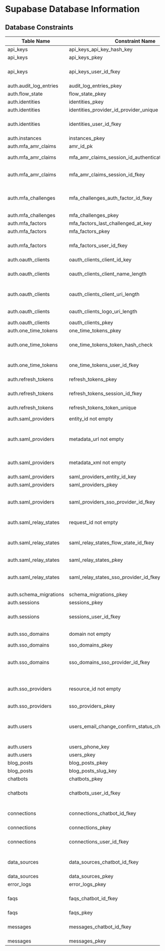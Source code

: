 # Supabase Database Information

## Database Constraints

| Table Name | Constraint Name | Definition |
|------------|-----------------|------------|
| api_keys | api_keys_api_key_hash_key | UNIQUE (api_key_hash) |
| api_keys | api_keys_pkey | PRIMARY KEY (id) |
| api_keys | api_keys_user_id_fkey | FOREIGN KEY (user_id) REFERENCES auth.users(id) ON DELETE CASCADE |
| auth.audit_log_entries | audit_log_entries_pkey | PRIMARY KEY (id) |
| auth.flow_state | flow_state_pkey | PRIMARY KEY (id) |
| auth.identities | identities_pkey | PRIMARY KEY (id) |
| auth.identities | identities_provider_id_provider_unique | UNIQUE (provider_id, provider) |
| auth.identities | identities_user_id_fkey | FOREIGN KEY (user_id) REFERENCES auth.users(id) ON DELETE CASCADE |
| auth.instances | instances_pkey | PRIMARY KEY (id) |
| auth.mfa_amr_claims | amr_id_pk | PRIMARY KEY (id) |
| auth.mfa_amr_claims | mfa_amr_claims_session_id_authentication_method_pkey | UNIQUE (session_id, authentication_method) |
| auth.mfa_amr_claims | mfa_amr_claims_session_id_fkey | FOREIGN KEY (session_id) REFERENCES auth.sessions(id) ON DELETE CASCADE |
| auth.mfa_challenges | mfa_challenges_auth_factor_id_fkey | FOREIGN KEY (factor_id) REFERENCES auth.mfa_factors(id) ON DELETE CASCADE |
| auth.mfa_challenges | mfa_challenges_pkey | PRIMARY KEY (id) |
| auth.mfa_factors | mfa_factors_last_challenged_at_key | UNIQUE (last_challenged_at) |
| auth.mfa_factors | mfa_factors_pkey | PRIMARY KEY (id) |
| auth.mfa_factors | mfa_factors_user_id_fkey | FOREIGN KEY (user_id) REFERENCES auth.users(id) ON DELETE CASCADE |
| auth.oauth_clients | oauth_clients_client_id_key | UNIQUE (client_id) |
| auth.oauth_clients | oauth_clients_client_name_length | CHECK ((char_length(client_name) <= 1024)) |
| auth.oauth_clients | oauth_clients_client_uri_length | CHECK ((char_length(client_uri) <= 2048)) |
| auth.oauth_clients | oauth_clients_logo_uri_length | CHECK ((char_length(logo_uri) <= 2048)) |
| auth.oauth_clients | oauth_clients_pkey | PRIMARY KEY (id) |
| auth.one_time_tokens | one_time_tokens_pkey | PRIMARY KEY (id) |
| auth.one_time_tokens | one_time_tokens_token_hash_check | CHECK ((char_length(token_hash) > 0)) |
| auth.one_time_tokens | one_time_tokens_user_id_fkey | FOREIGN KEY (user_id) REFERENCES auth.users(id) ON DELETE CASCADE |
| auth.refresh_tokens | refresh_tokens_pkey | PRIMARY KEY (id) |
| auth.refresh_tokens | refresh_tokens_session_id_fkey | FOREIGN KEY (session_id) REFERENCES auth.sessions(id) ON DELETE CASCADE |
| auth.refresh_tokens | refresh_tokens_token_unique | UNIQUE (token) |
| auth.saml_providers | entity_id not empty | CHECK ((char_length(entity_id) > 0)) |
| auth.saml_providers | metadata_url not empty | CHECK (((metadata_url = NULL::text) OR (char_length(metadata_url) > 0))) |
| auth.saml_providers | metadata_xml not empty | CHECK ((char_length(metadata_xml) > 0)) |
| auth.saml_providers | saml_providers_entity_id_key | UNIQUE (entity_id) |
| auth.saml_providers | saml_providers_pkey | PRIMARY KEY (id) |
| auth.saml_providers | saml_providers_sso_provider_id_fkey | FOREIGN KEY (sso_provider_id) REFERENCES auth.sso_providers(id) ON DELETE CASCADE |
| auth.saml_relay_states | request_id not empty | CHECK ((char_length(request_id) > 0)) |
| auth.saml_relay_states | saml_relay_states_flow_state_id_fkey | FOREIGN KEY (flow_state_id) REFERENCES auth.flow_state(id) ON DELETE CASCADE |
| auth.saml_relay_states | saml_relay_states_pkey | PRIMARY KEY (id) |
| auth.saml_relay_states | saml_relay_states_sso_provider_id_fkey | FOREIGN KEY (sso_provider_id) REFERENCES auth.sso_providers(id) ON DELETE CASCADE |
| auth.schema_migrations | schema_migrations_pkey | PRIMARY KEY (version) |
| auth.sessions | sessions_pkey | PRIMARY KEY (id) |
| auth.sessions | sessions_user_id_fkey | FOREIGN KEY (user_id) REFERENCES auth.users(id) ON DELETE CASCADE |
| auth.sso_domains | domain not empty | CHECK ((char_length(domain) > 0)) |
| auth.sso_domains | sso_domains_pkey | PRIMARY KEY (id) |
| auth.sso_domains | sso_domains_sso_provider_id_fkey | FOREIGN KEY (sso_provider_id) REFERENCES auth.sso_providers(id) ON DELETE CASCADE |
| auth.sso_providers | resource_id not empty | CHECK (((resource_id = NULL::text) OR (char_length(resource_id) > 0))) |
| auth.sso_providers | sso_providers_pkey | PRIMARY KEY (id) |
| auth.users | users_email_change_confirm_status_check | CHECK (((email_change_confirm_status >= 0) AND (email_change_confirm_status <= 2))) |
| auth.users | users_phone_key | UNIQUE (phone) |
| auth.users | users_pkey | PRIMARY KEY (id) |
| blog_posts | blog_posts_pkey | PRIMARY KEY (id) |
| blog_posts | blog_posts_slug_key | UNIQUE (slug) |
| chatbots | chatbots_pkey | PRIMARY KEY (id) |
| chatbots | chatbots_user_id_fkey | FOREIGN KEY (user_id) REFERENCES profiles(id) ON DELETE CASCADE |
| connections | connections_chatbot_id_fkey | FOREIGN KEY (chatbot_id) REFERENCES chatbots(id) ON DELETE CASCADE |
| connections | connections_pkey | PRIMARY KEY (id) |
| connections | connections_user_id_fkey | FOREIGN KEY (user_id) REFERENCES profiles(id) ON DELETE CASCADE |
| data_sources | data_sources_chatbot_id_fkey | FOREIGN KEY (chatbot_id) REFERENCES chatbots(id) ON DELETE CASCADE |
| data_sources | data_sources_pkey | PRIMARY KEY (id) |
| error_logs | error_logs_pkey | PRIMARY KEY (id) |
| faqs | faqs_chatbot_id_fkey | FOREIGN KEY (chatbot_id) REFERENCES chatbots(id) ON DELETE CASCADE |
| faqs | faqs_pkey | PRIMARY KEY (id) |
| messages | messages_chatbot_id_fkey | FOREIGN KEY (chatbot_id) REFERENCES chatbots(id) ON DELETE CASCADE |
| messages | messages_pkey | PRIMARY KEY (id) |
